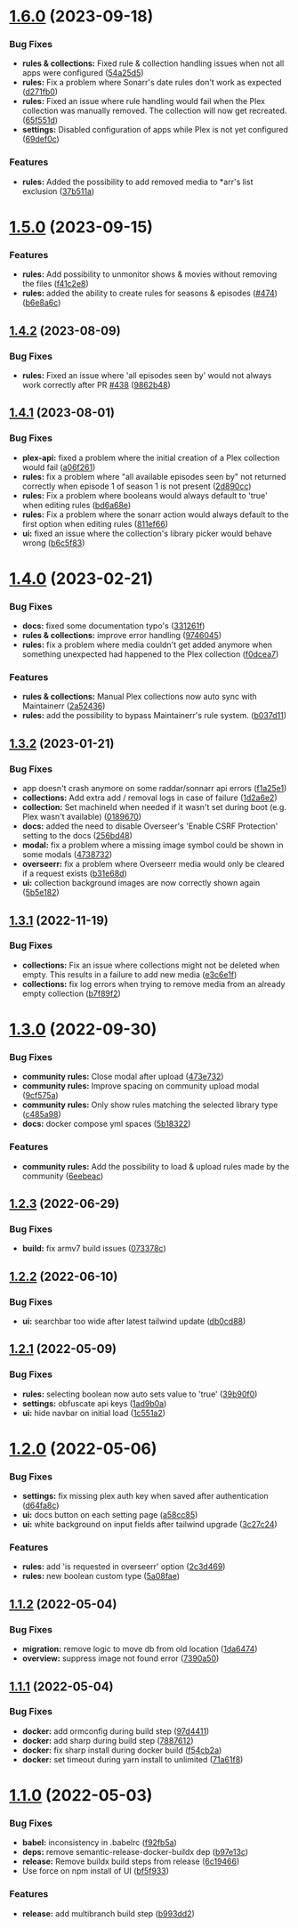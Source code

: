 # [1.6.0](https://github.com/jorenn92/Maintainerr/compare/v1.5.0...v1.6.0) (2023-09-18)


### Bug Fixes

* **rules & collections:** Fixed rule & collection handling issues when not all apps were configured ([54a25d5](https://github.com/jorenn92/Maintainerr/commit/54a25d5354bc974058ca829fc2098f3ef043a61e))
* **rules:** Fix  a problem where Sonarr's date rules don't work as expected ([d271fb0](https://github.com/jorenn92/Maintainerr/commit/d271fb050e66b787a28fff41b01e7e12bb789e58))
* **rules:** Fixed an issue where rule handling would fail when the Plex collection was manually removed. The collection will now get recreated. ([65f551d](https://github.com/jorenn92/Maintainerr/commit/65f551d412cb6c5c480114ed2d71e196607d803d))
* **settings:** Disabled configuration of apps while Plex is not yet configured ([69def0c](https://github.com/jorenn92/Maintainerr/commit/69def0cef289b5f2dbc3a5a87a408e05ce0be02e))


### Features

* **rules:** Added the possibility to add removed media to *arr's list exclusion ([37b511a](https://github.com/jorenn92/Maintainerr/commit/37b511aed262ac8d6957d6045e0b8932f1634d6f))

# [1.5.0](https://github.com/jorenn92/Maintainerr/compare/v1.4.2...v1.5.0) (2023-09-15)


### Features

* **rules:** Add possibility to unmonitor shows & movies without removing the files ([f41c2e8](https://github.com/jorenn92/Maintainerr/commit/f41c2e87c1c4ab6c0a2f339049f6995684321c11))
* **rules:** added the ability to create rules for seasons & episodes ([#474](https://github.com/jorenn92/Maintainerr/issues/474)) ([b6e8a6c](https://github.com/jorenn92/Maintainerr/commit/b6e8a6ccaf31f2be6ba389db64fbabb0ee40d263))

## [1.4.2](https://github.com/jorenn92/Maintainerr/compare/v1.4.1...v1.4.2) (2023-08-09)


### Bug Fixes

* **rules:** Fixed an issue where 'all episodes seen by' would not always work correctly after PR [#438](https://github.com/jorenn92/Maintainerr/issues/438) ([9862b48](https://github.com/jorenn92/Maintainerr/commit/9862b483128d20ab27119a9550ae61b720a79724))

## [1.4.1](https://github.com/jorenn92/Maintainerr/compare/v1.4.0...v1.4.1) (2023-08-01)


### Bug Fixes

* **plex-api:** fixed a problem where the initial creation of a Plex collection would fail ([a06f261](https://github.com/jorenn92/Maintainerr/commit/a06f26191d8313826103447372200726feec46f6))
* **rules:** fix a problem where "all available episodes seen by" not returned correctly when episode 1 of season 1 is not present ([2d890cc](https://github.com/jorenn92/Maintainerr/commit/2d890cc81b16d19dfe33e833cd0d130d5d18872b))
* **rules:** Fix a problem where booleans would always default to 'true' when editing rules ([bd6a68e](https://github.com/jorenn92/Maintainerr/commit/bd6a68e03b463fed24b3c94e6db8fd9c3d54b29b))
* **rules:** Fix a problem where the sonarr action would always default to the first option when editing rules ([811ef66](https://github.com/jorenn92/Maintainerr/commit/811ef6693016947f96536d536bd42dfa272ee243))
* **ui:** fixed an issue where the collection's library picker would behave wrong ([b6c5f83](https://github.com/jorenn92/Maintainerr/commit/b6c5f83786c1084034af5322b0f7a6376a4fd2a6))

# [1.4.0](https://github.com/jorenn92/Maintainerr/compare/v1.3.2...v1.4.0) (2023-02-21)


### Bug Fixes

* **docs:** fixed some documentation typo's ([331261f](https://github.com/jorenn92/Maintainerr/commit/331261f7e6b83f470586e57ac893a3c2aeebe581))
* **rules & collections:** improve error handling ([9746045](https://github.com/jorenn92/Maintainerr/commit/9746045579a1de884f0297bec3cf517b9cdb9f1c))
* **rules:** fix a problem where media couldn't get added anymore when something unexpected had happened to the Plex collection ([f0dcea7](https://github.com/jorenn92/Maintainerr/commit/f0dcea7e444505f2e953624ea439782b5b3cceeb))


### Features

* **rules & collections:** Manual Plex collections now auto sync with Maintainerr ([2a52436](https://github.com/jorenn92/Maintainerr/commit/2a52436ab000f31bd5d736617b6e3ad6669a17ab))
* **rules:** add the possibility to bypass Maintainerr's rule system. ([b037d11](https://github.com/jorenn92/Maintainerr/commit/b037d11aa176a285da6b911eb60179f48bbba5fa))

## [1.3.2](https://github.com/jorenn92/Maintainerr/compare/v1.3.1...v1.3.2) (2023-01-21)


### Bug Fixes

* app doesn't crash anymore on some raddar/sonnarr api errors ([f1a25e1](https://github.com/jorenn92/Maintainerr/commit/f1a25e1de59976bcee6ffc8ec40e69d8d8f01580))
* **collections:** Add extra add / removal logs in case of failure ([1d2a6e2](https://github.com/jorenn92/Maintainerr/commit/1d2a6e2eb0316e0c64eae3ceec6159f028979391))
* **collection:** Set machineId when needed if it wasn't set during boot (e.g. Plex wasn't available) ([0189670](https://github.com/jorenn92/Maintainerr/commit/01896707427b44802c63380a04e4877cb5d489bd))
* **docs:** added the need to disable Overseer's 'Enable CSRF Protection'  setting to the docs ([256bd48](https://github.com/jorenn92/Maintainerr/commit/256bd4811e1d1df8f21e4b8ccee90079fe8489d5))
* **modal:** fix a problem where a missing image symbol could be shown in some modals ([4738732](https://github.com/jorenn92/Maintainerr/commit/4738732bc98b0cd1316c3373d1e653fc25a56b01))
* **overseerr:** fix a problem where Overseerr media would only be cleared if a request exists ([b31e68d](https://github.com/jorenn92/Maintainerr/commit/b31e68d3f7aa9c8024409813a344b94deb1155b0))
* **ui:** collection background images are now correctly shown again ([5b5e182](https://github.com/jorenn92/Maintainerr/commit/5b5e182eb0887ddecac8f5dfcb27e859cf93f7e2))

## [1.3.1](https://github.com/jorenn92/Maintainerr/compare/v1.3.0...v1.3.1) (2022-11-19)


### Bug Fixes

* **collections:** Fix an issue where collections might not be deleted when empty. This results in a failure to add new media ([e3c6e1f](https://github.com/jorenn92/Maintainerr/commit/e3c6e1f93d20d413977caa730dd9f48441ff06bc))
* **collections:** fix log errors when trying to remove media from an already empty collection ([b7f89f2](https://github.com/jorenn92/Maintainerr/commit/b7f89f27fe99203e9932615ec43e93971993a04a))

# [1.3.0](https://github.com/jorenn92/Maintainerr/compare/v1.2.3...v1.3.0) (2022-09-30)


### Bug Fixes

* **community rules:** Close modal after upload ([473e732](https://github.com/jorenn92/Maintainerr/commit/473e732c217a792cbe064d393299fe97fa93c100))
* **community rules:** Improve spacing on community upload modal ([9cf575a](https://github.com/jorenn92/Maintainerr/commit/9cf575af54006598d59b42eb2d025e8cfde87803))
* **community rules:** Only show rules matching the selected library type ([c485a98](https://github.com/jorenn92/Maintainerr/commit/c485a98804d4efa7cd59a25257af10e9e35786ce))
* **docs:** docker compose yml spaces ([5b18322](https://github.com/jorenn92/Maintainerr/commit/5b18322b8c87204948527d5fdc36593237998055))


### Features

* **community rules:** Add the possibility to load & upload rules made by the community ([6eebeac](https://github.com/jorenn92/Maintainerr/commit/6eebeac4177772a457c58cc9a178b08aae4150d1))

## [1.2.3](https://github.com/jorenn92/Maintainerr/compare/v1.2.2...v1.2.3) (2022-06-29)


### Bug Fixes

* **build:** fix armv7 build issues ([073378c](https://github.com/jorenn92/Maintainerr/commit/073378cecc9341ec7cd35838395407f242f1b145))

## [1.2.2](https://github.com/jorenn92/Maintainerr/compare/v1.2.1...v1.2.2) (2022-06-10)


### Bug Fixes

* **ui:** searchbar too wide after latest tailwind update ([db0cd88](https://github.com/jorenn92/Maintainerr/commit/db0cd883f7729617151434208e3cdbdfc460a85b))

## [1.2.1](https://github.com/jorenn92/Maintainerr/compare/v1.2.0...v1.2.1) (2022-05-09)


### Bug Fixes

* **rules:** selecting boolean now auto sets value to 'true' ([39b90f0](https://github.com/jorenn92/Maintainerr/commit/39b90f0393e33a959aeb32865b274b16aacf907f))
* **settings:** obfuscate api keys ([1ad9b0a](https://github.com/jorenn92/Maintainerr/commit/1ad9b0a4972705474b33cbd38b86bcf2a08b133e))
* **ui:** hide navbar on initial load ([1c551a2](https://github.com/jorenn92/Maintainerr/commit/1c551a269614deffc47fbb65ebd588a463ba93ad))

# [1.2.0](https://github.com/jorenn92/Maintainerr/compare/v1.1.2...v1.2.0) (2022-05-06)


### Bug Fixes

* **settings:** fix missing plex auth key when saved after authentication ([d64fa8c](https://github.com/jorenn92/Maintainerr/commit/d64fa8cbcc14154d503792f6abe9767f28ac24e6))
* **ui:** docs button on each setting page ([a58cc85](https://github.com/jorenn92/Maintainerr/commit/a58cc855c561954405cce949afd5141bf647b091))
* **ui:** white background on input fields after tailwind upgrade ([3c27c24](https://github.com/jorenn92/Maintainerr/commit/3c27c24f92da85fdfe24e1101d9cfb4924c78d2f))


### Features

* **rules:** add 'is requested in overseerr' option ([2c3d469](https://github.com/jorenn92/Maintainerr/commit/2c3d469967533e7aab61d1a1ff3f86a21c4504cd))
* **rules:** new boolean custom type ([5a08fae](https://github.com/jorenn92/Maintainerr/commit/5a08fae75bb06821afd0191bb1fa5d0e9323fd71))

## [1.1.2](https://github.com/jorenn92/Maintainerr/compare/v1.1.1...v1.1.2) (2022-05-04)


### Bug Fixes

* **migration:** remove logic to move db from old location ([1da6474](https://github.com/jorenn92/Maintainerr/commit/1da6474555dc73cf9c221df33da60100a5fac438))
* **overview:** suppress image not found error ([7390a50](https://github.com/jorenn92/Maintainerr/commit/7390a50748de79aacb06b7642963f37086ad2f05))

## [1.1.1](https://github.com/jorenn92/Maintainerr/compare/v1.1.0...v1.1.1) (2022-05-04)


### Bug Fixes

* **docker:** add ormconfig during build step ([97d4411](https://github.com/jorenn92/Maintainerr/commit/97d4411c24205574852b983d8a4233fa0b5f348d))
* **docker:** add sharp during build step ([7887612](https://github.com/jorenn92/Maintainerr/commit/78876124c1eb3ed827983fc6ab795908c4e58424))
* **docker:** fix sharp install during docker build ([f54cb2a](https://github.com/jorenn92/Maintainerr/commit/f54cb2af2f2112ada8b52a7d620a494b5d20a84e))
* **docker:** set timeout during yarn install to unlimited ([71a61f8](https://github.com/jorenn92/Maintainerr/commit/71a61f84a9d01eeb28ac53574684cf0b0cc2cda6))

# [1.1.0](https://github.com/jorenn92/Maintainerr/compare/v1.0.0...v1.1.0) (2022-05-03)


### Bug Fixes

* **babel:** inconsistency in .babelrc ([f92fb5a](https://github.com/jorenn92/Maintainerr/commit/f92fb5a60a1710e3d94e7edc051c6de82e079d39))
* **deps:** remove semantic-release-docker-buildx dep ([b97e13c](https://github.com/jorenn92/Maintainerr/commit/b97e13ce436a6c97485886661e5321fd14947e32))
* **release:** Remove buildx build steps from release ([6c19466](https://github.com/jorenn92/Maintainerr/commit/6c19466a272ef70cc6411aa7a8f4f05cd061ae7b))
* Use force on npm install of UI ([bf5f933](https://github.com/jorenn92/Maintainerr/commit/bf5f9339195315a8011f6900d87b8b7dbe1a11e8))


### Features

* **release:** add multibranch build step ([b993dd2](https://github.com/jorenn92/Maintainerr/commit/b993dd24eefde6de4f17bae0f24a9983a67024cb))
